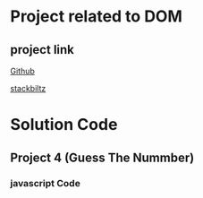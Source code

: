# Project related to DOM


## project link


[Github](https://github.com/tomarcodinglife)

[stackbiltz](https://stackblitz.com/@tomarcodinglife/projects)

# Solution Code 

## Project 4 (Guess The Nummber)

### javascript Code